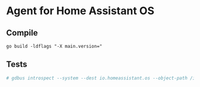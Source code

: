 # Agent for Home Assistant OS

## Compile

```
go build -ldflags "-X main.version="
```


## Tests

```sh
# gdbus introspect --system --dest io.homeassistant.os --object-path /io/homeassistant/os
```
